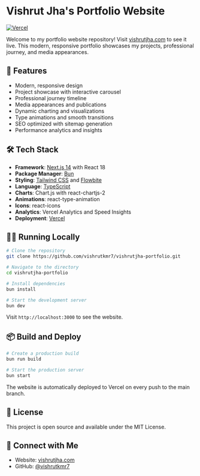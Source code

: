 # Vishrut Jha's Portfolio Website

[![Vercel](https://therealsujitk-vercel-badge.vercel.app/?app=vishrutjha-portfolio)](https://vercel.com/vishrutkmr7s-projects/vishrutjha-portfolio)

Welcome to my portfolio website repository! Visit [vishrutjha.com](https://vishrutjha.com) to see it live. This modern, responsive portfolio showcases my projects, professional journey, and media appearances.

## 🚀 Features

- Modern, responsive design
- Project showcase with interactive carousel
- Professional journey timeline
- Media appearances and publications
- Dynamic charting and visualizations
- Type animations and smooth transitions
- SEO optimized with sitemap generation
- Performance analytics and insights

## 🛠️ Tech Stack

- **Framework**: [Next.js 14](https://nextjs.org/) with React 18
- **Package Manager**: [Bun](https://bun.sh/)
- **Styling**: [Tailwind CSS](https://tailwindcss.com/) and [Flowbite](https://flowbite.com/)
- **Language**: [TypeScript](https://www.typescriptlang.org/)
- **Charts**: Chart.js with react-chartjs-2
- **Animations**: react-type-animation
- **Icons**: react-icons
- **Analytics**: Vercel Analytics and Speed Insights
- **Deployment**: [Vercel](https://vercel.com/)

## 🏃‍♂️ Running Locally

```bash
# Clone the repository
git clone https://github.com/vishrutkmr7/vishrutjha-portfolio.git

# Navigate to the directory
cd vishrutjha-portfolio

# Install dependencies
bun install

# Start the development server
bun dev
```

Visit `http://localhost:3000` to see the website.

## 📦 Build and Deploy

```bash
# Create a production build
bun run build

# Start the production server
bun start
```

The website is automatically deployed to Vercel on every push to the main branch.

## 📝 License

This project is open source and available under the MIT License.

## 🔗 Connect with Me

- Website: [vishrutjha.com](https://vishrutjha.com)
- GitHub: [@vishrutkmr7](https://github.com/vishrutkmr7)

